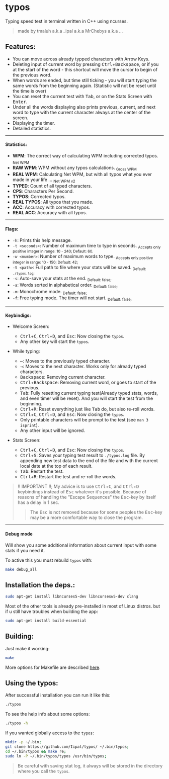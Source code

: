 # typos

Typing speed test in terminal written in C++ using ncurses.

> made by tmaluh a.k.a \_ipal a.k.a MrChebys a.k.a ...

## Features:

- You can move across already typped characters with Arrow Keys.
- Deleting input of current word by pressing <kbd>Ctrl</kbd>+<kbd>Backspace</kbd>, or if you at the start of the word - this shortcut will move the cursor to begin of the previous word.
- When words are ended, but time still ticking - you will start typing the same words from the beginning again. (Statistic will not be reset until the time is over)
- You can reset the current test with <kbd>Tab</kbd>, or on the Stats Screen with <kbd>Enter</kbd>.
- Under all the words displaying also prints previous, current, and next word to type with the current character always at the center of the screen.
- Displaying the timer.
- Detailed statistics.

***

#### Statistics:

- **WPM**: The correct way of calculating WPM including corrected typos. <sub>Net WPM</sub>
- **RAW WPM**: WPM without any typos calculations. <sub>Gross WPM</sub>
- **REAL WPM**: Calculating Net WPM, but with all typos what you ever made in your life ... <sub>Net WPM v2</sub>
- **TYPED**: Count of all typed characters.
- **CPS**: Characters Per Second.
- **TYPOS**: Corrected typos.
- **REAL TYPOS**: All typos that you made.
- **ACC**: Accuracy with corrected typos.
- **REAL ACC**: Accuracy with all typos.

***

#### Flags:
 - `-h`: Prints this help message.
 - `-t <seconds>`: Number of maximum time to type in seconds. <sub>Accepts only positive integer in range: 10 - 240; Default: 60.</sub>
 - `-w <number>`: Number of maximum words to type. <sub>Accepts only positive integer in range: 10 - 150; Default: 42;</sub>
 - `-S <path>`: Full path to file where your stats will be saved. <sub>Default: `./typos.log`;</sub>
 - `-s`: Auto-save your stats at the end. <sub>Default: false;</sub>
 - `-a`: Words sorted in alphabetical order. <sub>Default: false;</sub>
 - `-m`: Monochrome mode. <sub>Default: false;</sub>
 - `-f`: Free typing mode. The timer will not start. <sub>Default: false;</sub>

***

#### Keybindigs:

- Welcome Screen:
  - <kbd>Ctrl</kbd>+<kbd>C</kbd>, <kbd>Ctrl</kbd>+<kbd>D</kbd>, and <kbd>Esc</kbd>: Now closing the `typos`.
  - Any other key will start the `typos`.

- While typing:
  - <kbd>←</kbd>: Moves to the previously typed character.
  - <kbd>→</kbd>: Moves to the next character. Works only for already typed characters.
  - <kbd>Backspace</kbd>: Removing current character.
  - <kbd>Ctrl</kbd>+<kbd>Backspace</kbd>: Removing current word, or goes to start of the previous.
  - <kbd>Tab</kbd>: Fully resetting current typing test(Already typed stats, words, and even timer will be reset). And you will start the test from the beginning.
  - <kbd>Ctrl</kbd>+<kbd>R</kbd>: Reset everything just like <kbd>Tab</kbd> do, but also re-roll words.
  - <kbd>Ctrl</kbd>+<kbd>C</kbd>, <kbd>Ctrl</kbd>+<kbd>D</kbd>, and <kbd>Esc</kbd>: Now closing the `typos`.
  - Only printable characters will be prompt to the test (see `man 3 isprint`).
  - Any other input will be ignored.

- Stats Screen:
  - <kbd>Ctrl</kbd>+<kbd>C</kbd>, <kbd>Ctrl</kbd>+<kbd>D</kbd>, and <kbd>Esc</kbd>: Now closing the `typos`.
  - <kbd>Ctrl</kbd>+<kbd>S</kbd>: Saves your typing test result to `./typos.log` file. By appending new test data to the end of the file and with the current local date at the top of each result.
  - <kbd>Tab</kbd>: Restart the test.
  - <kbd>Ctrl</kbd>+<kbd>R</kbd>: Restart the test and re-roll the words.

> !! IMPORTANT !!; My advice is to use <kbd>Ctrl</kbd>+<kbd>C</kbd>, and <kbd>Ctrl</kbd>+<kbd>D</kbd> keybindings instead of <kbd>Esc</kbd> whatever it's possible. Because of reasons of handling the "Escape Sequences" the <kbd>Esc</kbd>-key by itself has a delay in 1 sec. 
>> The <kbd>Esc</kbd> is not removed because for some peoples the <kbd>Esc</kbd>-key may be a more comfortable way to close the program.

***

#### Debug mode

Will show you some additional information about current input with some stats if you need it.

To active this you must rebuild `typos` with:

```bash
make debug_all
```

## Installation the deps.:

```bash
sudo apt-get install libncurses5-dev libncursesw5-dev clang
```

Most of the other tools is already pre-installed in most of Linux distros. but if u still have troubles when building the app:

```bash
sudo apt-get install build-essential
```

## Building:

Just make it working:

```bash
make
```

More options for Makefile are described [here](https://github.com/Iipal/MakeMeBetter).

## Using the typos:

After successful installation you can run it like this:

```bash
./typos
```

To see the help info about some options:

```bash
./typos -h
```

If you wanted globally access to the `typos`:

```bash
mkdir -p ~/.bin;
git clone https://github.com/Iipal/typos/ ~/.bin/typos;
cd ~/.bin/typos && make re;
sudo ln -P ~/.bin/typos/typos /usr/bin/typos;

```

> Be careful with saving stat log, it always will be stored in the directory where you call the `typos`.
